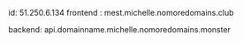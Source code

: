 id: 51.250.6.134
frontend : mest.michelle.nomoredomains.club

backend: api.domainname.michelle.nomoredomains.monster